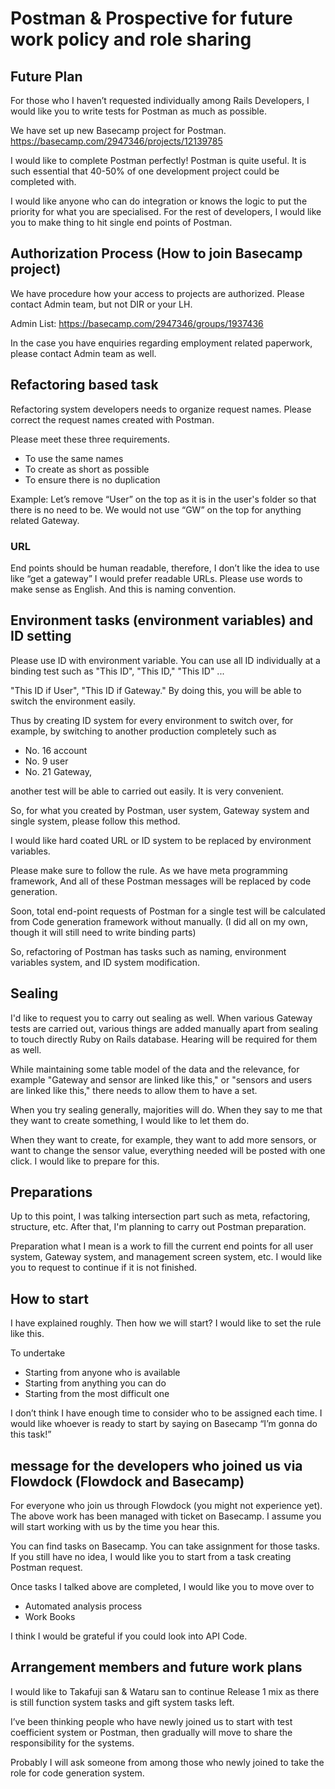 # Postman & Prospective for future work policy and role sharing
 
 
## Future Plan
 
For those who I haven’t requested individually among Rails Developers, I would like you to write tests for Postman as much as possible.
 
We have set up new Basecamp project for Postman.
https://basecamp.com/2947346/projects/12139785
 
I would like to complete Postman perfectly! Postman is quite useful. It is such essential that 40-50% of one development project could be completed with.
 
 
I would like anyone who can do integration or knows the logic to put the priority for what you are specialised. For the rest of developers, I would like you to make thing to hit single end points of Postman.
 
 
 
## Authorization Process (How to join Basecamp project)
 
We have procedure how your access to projects are authorized. Please contact Admin team, but not DIR or your LH.
 
Admin List:
https://basecamp.com/2947346/groups/1937436
 
 
In the case you have enquiries regarding employment related paperwork, please contact Admin team as well.
 
 
## Refactoring based task
 
Refactoring system developers needs to organize request names. Please correct the request names created with Postman.
 
 Please meet these three requirements.
  - To use the same names
  - To create as short as possible
  - To ensure there is no duplication
  
Example: Let’s remove “User” on the top as it is in the user's folder so that there is no need to be.
We would not use “GW” on the top for anything related Gateway.
 
 
### URL
 
 End points should be human readable, therefore, I don’t like the idea to use like “get a gateway”
I would prefer readable URLs. Please use words to make sense as English. And this is naming convention.
 

## Environment tasks (environment variables) and ID setting
 
Please use ID with environment variable. You can use all ID individually at a binding test such as "This ID", "This ID," "This ID" ...

"This ID if User", "This ID if Gateway." By doing this, you will be able to switch the environment easily.

Thus by creating ID system for every environment to switch over, for example, by switching to another production completely such as
 
 - No. 16 account
- No. 9 user
- No. 21 Gateway,
 
another test will be able to carried out easily. It is very convenient.
  

So, for what you created by Postman, user system, Gateway system and single system, please follow this method.
 
I would like hard coated URL or ID system to be replaced by environment variables.
 
 
Please make sure to follow the rule. As we have meta programming framework, And all of these Postman messages will be replaced by code generation.
 
 
Soon,  total end-point requests of Postman for a single test will be calculated from Code generation framework without manually.
(I did all on my own, though it will still need to write binding parts)
 
 
So, refactoring of Postman has tasks such as naming, environment variables system, and ID system modification.
 
 
 
## Sealing

I'd like to request you to carry out sealing as well. When various Gateway tests are carried out, various things are added manually apart from sealing to touch directly Ruby on Rails database. Hearing will be required for them as well.
 
  
While maintaining some table model of the data and the relevance, for example
 "Gateway and sensor are linked like this," or "sensors and users are linked like this," there needs to allow them to have a set.

When you try sealing generally, majorities will do. When they say to me that they want to create something, I would like to let them do.
 
 
When they want to create, for example, they want to add more sensors, or want to change the sensor value, everything needed will be posted with one click. I would like to prepare for this.
 

## Preparations
 
 
Up to this point, I was talking intersection part such as meta, refactoring, structure, etc. After that, I'm planning to carry out Postman preparation.
 
 
 Preparation what I mean is a work to fill the current end points for all user system, Gateway system, and management screen system, etc. I would like you to request to continue if it is not finished.
 
 
 
## How to start
 
 
I have explained roughly. Then how we will start? I would like to set the rule like this.
 
To undertake

- Starting from anyone who is available
- Starting from anything you can do
- Starting from the most difficult one
 
 
I don’t think I have enough time to consider who to be assigned each time. I would like whoever is ready to start by saying on Basecamp “I’m gonna do this task!”
 
 
 
## message for the developers who joined us via Flowdock (Flowdock and Basecamp)
 
 
 
For everyone who join us through Flowdock (you might not experience yet).
The above work has been managed with ticket on Basecamp. I assume you will start working with us by the time you hear this.
 
You can find tasks on Basecamp. You can take assignment for those tasks. If you still have no idea, I would like you to start from a task creating Postman request.
 
Once tasks I talked above are completed, I would like you to move over to
 
 
  - Automated analysis process
  - Work Books
 
 
I think I would be grateful if you could look into API Code.
 
 
 
## Arrangement members and future work plans
 
  
I would like to Takafuji san & Wataru san to continue Release 1 mix as there is still function system tasks and gift system tasks left.
 
I’ve been thinking people who have newly joined us to start with test coefficient system or Postman, then gradually will move to share the responsibility for the systems.
 
 
Probably I will ask someone from among those who newly joined to take the role for code generation system.
